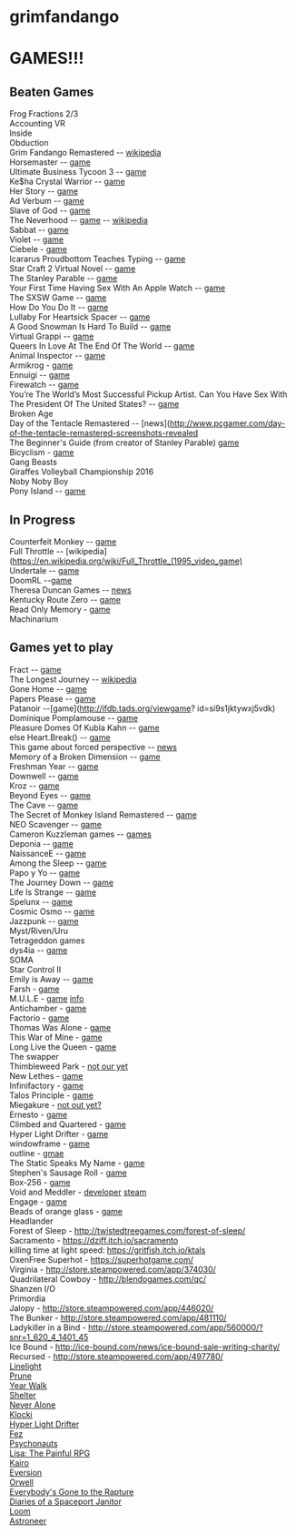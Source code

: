 # grimfandango
# GAMES!!!

## Beaten Games
Frog Fractions 2/3  
Accounting VR  
Inside  
Obduction  
Grim Fandango Remastered -- [wikipedia](https://en.wikipedia.org/wiki/Grim_Fandango)  
Horsemaster -- [game](http://noncanon.com/HorseMaster.html)  
Ultimate Business Tycoon 3 -- [game](http://aliendovecote.com/uploads/twine/tycoon/crime.html)  
Ke$ha Crystal Warrior -- [game](http://aliendovecote.com/uploads/twine/kesha.html)  
Her Story -- [game](http://www.herstorygame.com/)  
Ad Verbum -- [game](http://nickm.com/if/adverbum.html)  
Slave of God -- [game](http://www.increpare.com/2012/12/slave-of-god/)  
The Neverhood -- [game](https://archive.org/details/Neverhood_The_1996_DreamWorks) -- [wikipedia](https://en.wikipedia.org/wiki/The_Neverhood)  
Sabbat -- [game](http://porpentine.tumblr.com/post/43790631192/presenting-sabbat-a-twine-game-by-oh-no-problems)  
Violet -- [game](http://textadventures.co.uk/games/view/e-utl5-bu0yya2ycst0mrg/violet)  
Ciebele - [game](http://ninasays.so/cibele/)  
Icararus Proudbottom Teaches Typing -- [game](http://www.holywowstudios.com/teachestyping/)  
Star Craft 2 Virtual Novel -- [game](http://www.sc2vn.com/)  
The Stanley Parable -- [game](http://www.stanleyparable.com/)  
Your First Time Having Sex With An Apple Watch -- [game](http://www.buzzfeed.com/samthurman/os-xxx#.ajbJmmalK)  
The SXSW Game -- [game](http://www.freeindiegam.es/2013/03/the-sxsw-game-leigh-alexander/)   
How Do You Do It -- [game](http://ninasays.so/howdoyoudoit/)  
Lullaby For Heartsick Spacer -- [game](http://mkopas.net/files/spacerlullaby/)  
A Good Snowman Is Hard To Build -- [game](http://agoodsnowman.com/)  
Virtual Grappi -- [game](http://rpgmaker.net/games/8284/)  
Queers In Love At The End Of The World -- [game](http://auntiepixelante.com/endoftheworld/)  
Animal Inspector -- [game](http://tomastle.itch.io/animal-inspector)  
Armikrog - [game](http://store.steampowered.com/app/334120/)  
Ennuigi -- [game](http://www.lexaloffle.com/bbs/?tid=2232&pid=12311&autoplay=1#pp)  
Firewatch -- [game](http://www.firewatchgame.com/)  
You’re The World’s Most Successful Pickup Artist. Can You Have Sex With The President Of The United States? -- [game](http://www.clickhole.com/clickventure/youre-worlds-most-successful-pickup-artist-can-you-3880#1,)  
Broken Age  
Day of the Tentacle Remastered -- [news](http://www.pcgamer.com/day-of-the-tentacle-remastered-screenshots-revealed  
The Beginner's Guide (from creator of Stanley Parable) [game](http://store.steampowered.com/app/303210/)  
Bicyclism - [game](http://gamejolt.com/games/bicyclism-art-of-riding/39795)  
Gang Beasts  
Giraffes Volleyball Championship 2016  
Noby Noby Boy  
Pony Island -- [game](http://store.steampowered.com/app/405640/)  


 

## In Progress
Counterfeit Monkey -- [game](http://emshort.com/counterfeit_monkey/)  
Full Throttle -- [wikipedia](https://en.wikipedia.org/wiki/Full_Throttle_(1995_video_game)  
Undertale -- [game](http://store.steampowered.com/app/391540/)  
DoomRL --[game](http://doom.chaosforge.org/)   
Theresa Duncan Games -- [news](https://www.theverge.com/2015/4/17/8436439/theresa-duncan-chop-suey-cd-rom-preservation)  
Kentucky Route Zero -- [game](http://kentuckyroutezero.com/)  
Read Only Memory - [game](http://readonlymemori.es/)  
Machinarium  
  



## Games yet to play
Fract -- [game](http://fractgame.com/)  
The Longest Journey -- [wikipedia](https://en.wikipedia.org/wiki/The_Longest_Journey)  
Gone Home -- [game](http://www.gonehomegame.com/)  
Papers Please -- [game](http://dukope.com/)  
Patanoir --[game](http://ifdb.tads.org/viewgame?  id=si9s1jktywxj5vdk)  
Dominique Pomplamouse -- [game](http://www.dominiquepamplemousse.com/)  
Pleasure Domes Of Kubla Kahn -- [game](http://gamejolt.com/games/pleasuredromes-of-kubla-khan/9598#close)  
else Heart.Break() -- [game](http://elseheartbreak.com/)  
    This game about forced perspective -- [news](https://www.polygon.com/2015/10/26/9618504/pillow-castle-tech-demo-first-person-puzzler-new-2015-pc-gameplay-museum-of-simulation-technology)  
    Memory of a Broken Dimension -- [game](http://xra.itch.io/memory-of-a-broken-dimension)  
    Freshman Year -- [game](http://ninasays.so/freshmanyear/)  
    Downwell -- [game](http://downwellgame.com/)   
    Kroz -- [game](https://en.wikipedia.org/wiki/Kroz_series)  
    Beyond Eyes -- [game](http://www.beyondeyes-game.com/)  
    The Cave -- [game](http://thecavegame.com/)  
    The Secret of Monkey Island Remastered -- [game](http://store.steampowered.com/app/32360/)  
    NEO Scavenger -- [game](http://www.gog.com/game/neo_scavenger)  
    Cameron Kuzzleman games -- [games](http://heylookatmygames.com/)  
    Deponia -- [game](http://www.daedalic.de/en/game/Deponia#5)  
    NaissanceE -- [game](http://store.steampowered.com/app/265690/)  
    Among the Sleep -- [game](http://store.steampowered.com/app/250620/)  
    Papo y Yo -- [game](http://store.steampowered.com/app/227080)  
    The Journey Down -- [game](http://store.steampowered.com/app/220090)  
    Life Is Strange -- [game](http://store.steampowered.com/agecheck/app/319630/)  
    Spelunx -- [game](http://store.steampowered.com/app/63640/)  
    Cosmic Osmo -- [game](http://store.steampowered.com/app/63620/)  
    Jazzpunk -- [game](http://store.steampowered.com/app/250260/)  
    Myst/Riven/Uru  
    Tetrageddon games  
    dys4ia  -- [game](http://w.itch.io/dys4ia)  
    SOMA  
    Star Control II  
    Emily is Away -- [game](http://store.steampowered.com/app/417860/)  
    Farsh - [game](http://www.mahdibahrami.com/farsh)  
    M.U.L.E - [game](https://www.google.com/url?q=https%3A%2F%2Farchive.org%2Fdetails%2Fa8b_M.U.L.E._1983_Electronic_Arts_US&sa=D&sntz=1&usg=AFQjCNFqhPuafxSymxIXmJVV3maxYEVIwA) [info](https://en.wikipedia.org/wiki/M.U.L.E.)  
    Antichamber - [game](http://www.antichamber-game.com/)  
    Factorio - [game](https://www.factorio.com/)  
    Thomas Was Alone - [game](http://www.mikebithellgames.com/thomaswasalone/)  
    This War of Mine - [game](http://www.11bitstudios.com/games/16/this-war-of-mine)  
    Long Live the Queen - [game](http://store.steampowered.com/app/251990/)  
    The swapper  
    Thimbleweed Park - [not our yet](https://thimbleweedpark.com/)  
    New Lethes - [game](https://colestia.itch.io/new-lethes)  
    Infinifactory - [game](http://www.zachtronics.com/infinifactory/)  
    Talos Principle - [game](http://www.croteam.com/talosprinciple/)  
    Miegakure - [not out yet?](http://miegakure.com/)  
    Ernesto - [game](http://ernestogame.com/)  
    Climbed and Quartered - [game](http://gamejolt.com/games/climbed-and-quartered/139189)  
    Hyper Light Drifter - [game](http://www.heart-machine.com/)  
    windowframe - [game](http://ludumdare.com/compo/ludum-dare-35/?action=preview&uid=3479)  
    outline - [gmae](https://managore.itch.io/outline)  
    The Static Speaks My Name - [game](http://store.steampowered.com/app/387860/)  
    Stephen's Sausage Roll - [game](http://www.stephenssausageroll.com/)  
    Box-256 - [game](http://box-256.com/)  
    Void and Meddler - [developer](http://voidandmeddler.com/) [steam](http://store.steampowered.com/app/377970/)  
    Engage - [game](http://www.engare.design/)  
    Beads of orange glass - [game](https://lorenschmidt.itch.io/beads-of-orange-glass)  
    Headlander  
    Forest of Sleep - http://twistedtreegames.com/forest-of-sleep/  
    Sacramento - https://dziff.itch.io/sacramento  
    killing time at light speed: https://gritfish.itch.io/ktals  
    OxenFree 
    Superhot - https://superhotgame.com/   
    Virginia - http://store.steampowered.com/app/374030/  
    Quadrilateral Cowboy - http://blendogames.com/qc/  
    Shanzen I/O  
    Primordia  
    Jalopy - http://store.steampowered.com/app/446020/  
    The Bunker - http://store.steampowered.com/app/481110/  
    Ladykiller in a Bind - http://store.steampowered.com/app/560000/?snr=1_620_4_1401_45  
    Ice Bound - http://ice-bound.com/news/ice-bound-sale-writing-charity/  
    Recursed - http://store.steampowered.com/app/497780/  
    [Linelight](https://linelightgame.com/)  
    [Prune](http://www.prunegame.com/)  
    [Year Walk](http://store.steampowered.com/app/269050/)  
    [Shelter](http://store.steampowered.com/app/244710/)  
    [Never Alone](http://neveralonegame.com/)  
    [Klocki](http://store.steampowered.com/app/499440/)  
    [Hyper Light Drifter](http://store.steampowered.com/app/257850/)  
    [Fez](http://www.fezgame.com/)  
    [Psychonauts](http://www.psychonauts.com/)  
    [Lisa: The Painful RPG](http://www.lisatherpg.com/)   
    [Kairo](http://kairo.lockeddoorpuzzle.com/)  
    [Eversion](http://store.steampowered.com/app/33680/)  
    [Orwell](http://store.steampowered.com/app/491950/)  
    [Everybody's Gone to the Rapture](http://store.steampowered.com/app/417880/)  
    [Diaries of a Spaceport Janitor](http://store.steampowered.com/app/436500/)  
    [Loom](http://store.steampowered.com/app/32340/)  
    [Astroneer](http://store.steampowered.com/app/361420/)  
    
